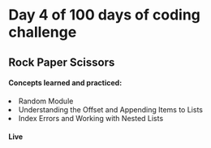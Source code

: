 <h1>Day 4 of 100 days of coding challenge</h1>
<h2>Rock Paper Scissors</h2>
<h4>Concepts learned and practiced:</h4>
<li>Random Module
<li>Understanding the Offset and Appending Items to Lists
<li>Index Errors and Working with Nested Lists</li>
<h4>Live</h4>
